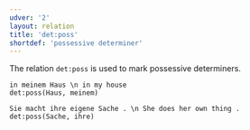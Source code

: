 ```yaml
---
udver: '2'
layout: relation
title: 'det:poss'
shortdef: 'possessive determiner'
---
```


The relation `det:poss` is used to mark possessive determiners.

~~~ sdparse
in meinem Haus \n in my house
det:poss(Haus, meinem)
~~~

~~~ sdparse
Sie macht ihre eigene Sache . \n She does her own thing .
det:poss(Sache, ihre)
~~~
<!-- Interlanguage links updated Pá kvě 14 11:09:02 CEST 2021 -->
